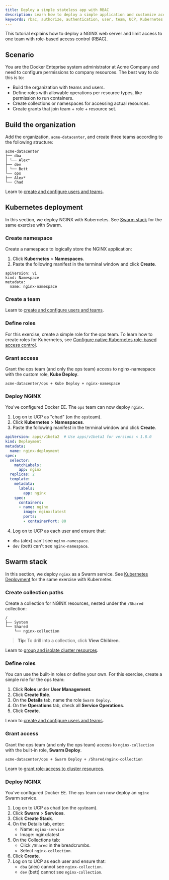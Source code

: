 ```yaml
---
title: Deploy a simple stateless app with RBAC
description: Learn how to deploy a simple application and customize access to resources.
keywords: rbac, authorize, authentication, user, team, UCP, Kubernetes
---
```


This tutorial explains how to deploy a NGINX web server and limit access to one
team with role-based access control (RBAC).

## Scenario

You are the Docker Enteprise system administrator at Acme Company and need to configure
permissions to company resources. The best way to do this is to:

- Build the organization with teams and users.
- Define roles with allowable operations per resource types, like
  permission to run containers.
- Create collections or namespaces for accessing actual resources.
- Create grants that join team + role + resource set.

## Build the organization

Add the organization, `acme-datacenter`, and create three teams according to the
following structure:

```
acme-datacenter
├── dba
│ └── Alex*
├── dev
│ └── Bett
└── ops
├── Alex*
└── Chad
```

Learn to [create and configure users and teams](create-users-and-teams-manually.md).

## Kubernetes deployment

In this section, we deploy NGINX with Kubernetes. See [Swarm stack](#swarm-stack)
for the same exercise with Swarm.

### Create namespace

Create a namespace to logically store the NGINX application:

1. Click **Kubernetes** > **Namespaces**.
2. Paste the following manifest in the terminal window and click **Create**.

```
apiVersion: v1
kind: Namespace
metadata:
  name: nginx-namespace
```

### Create a team

Learn to [create and configure users and teams](create-users-and-teams-manually.md).

### Define roles

For this exercise, create a simple role for the ops team. To learn how to create roles for Kubernetes,
see [Configure native Kubernetes role-based access control](/ee/ucp/admin/configure/configure-rbac-kube/).

### Grant access

Grant the ops team (and only the ops team) access to nginx-namespace with the
custom role, **Kube Deploy**.

```
acme-datacenter/ops + Kube Deploy + nginx-namespace
```

### Deploy NGINX

You've configured Docker EE. The `ops` team can now deploy `nginx`.

1. Log on to UCP as "chad" (on the `ops`team).
2. Click **Kubernetes** > **Namespaces**.
3. Paste the following manifest in the terminal window and click **Create**.

```yaml
apiVersion: apps/v1beta2  # Use apps/v1beta1 for versions < 1.8.0
kind: Deployment
metadata:
  name: nginx-deployment
spec:
  selector:
    matchLabels:
      app: nginx
  replicas: 2
  template:
    metadata:
      labels:
        app: nginx
    spec:
      containers:
      - name: nginx
        image: nginx:latest
        ports:
        - containerPort: 80
```

4. Log on to UCP as each user and ensure that:
- `dba` (alex) can't see `nginx-namespace`.
- `dev` (bett) can't see `nginx-namespace`.

## Swarm stack

In this section, we deploy `nginx` as a Swarm service. See [Kubernetes Deployment](#kubernetes-deployment)
for the same exercise with Kubernetes.

### Create collection paths

Create a collection for NGINX resources, nested under the `/Shared` collection:

```
/
├── System
└── Shared
    └── nginx-collection
```

> **Tip**: To drill into a collection, click **View Children**.

Learn to [group and isolate cluster resources](group-resources.md).

### Define roles

You can use the built-in roles or define your own. For this exercise, create a
simple role for the ops team:

1. Click **Roles** under **User Management**.
2. Click **Create Role**.
3. On the **Details** tab, name the role `Swarm Deploy`.
4. On the **Operations** tab, check all **Service Operations**.
5. Click **Create**.

Learn to [create and configure users and teams](define-roles.md).

### Grant access

Grant the ops team (and only the ops team) access to `nginx-collection` with
the built-in role, **Swarm Deploy**.

```
acme-datacenter/ops + Swarm Deploy + /Shared/nginx-collection
```

Learn to [grant role-access to cluster resources](grant-permissions.md).

### Deploy NGINX

You've configured Docker EE. The `ops` team can now deploy an `nginx` Swarm
service.

1. Log on to UCP as chad (on the `ops`team).
2. Click **Swarm** > **Services**.
3. Click **Create Stack**.
4. On the Details tab, enter:
   - Name: `nginx-service`
   - Image: nginx:latest
5. On the Collections tab:
   - Click `/Shared` in the breadcrumbs.
   - Select `nginx-collection`.
6. Click **Create**.
7. Log on to UCP as each user and ensure that:
   - `dba` (alex) cannot see `nginx-collection`.
   - `dev` (bett) cannot see `nginx-collection`.
